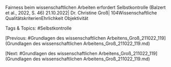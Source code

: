 Fairness beim wissenschaftlichen Arbeiten erfordert Selbstkontrolle 
(Balzert et al., 2022, S. 46)
21.10.2022| Dr. Christine Groß| 104Wissenschaftliche 
QualitätskriterienEhrlichkeit
Objektivität

   Tags & Topics:
   #Selbstkontrolle

[Previous: #Grundlagen des wissenschaftlichen Arbeitens_Groß_211022_119](Grundlagen des wissenschaftlichen Arbeitens_Groß_211022_119.md)

[Next: #Grundlagen des wissenschaftlichen Arbeitens_Groß_211022_119](Grundlagen des wissenschaftlichen Arbeitens_Groß_211022_119.md)